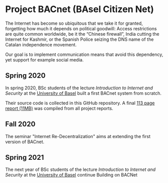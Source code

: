 # Project BACnet (BAsel Citizen Net)

The Internet has become so ubiquitous that we take it for granted,
forgetting how much it depends on political goodwill:
Access restrictions are quite common worldwide, be it the “Chinese
firewall”, India cutting the Internet for Kashmir, or the Spanish
Police seizing the DNS name of the Catalan independence movement.

Our goal is to implement communication means that avoid this
dependency, yet support for example social media.

## Spring 2020

In spring 2020, BSc students of the lecture _Introduction to Internet
and Security_ at the [University of Basel](https://www.unibas.ch/)
built a first BACnet system from scratch.

Their source code is collected in this GitHub repository. A final
[113 page report (11MB)](BACnet-Report-2020.pdf) was compiled
from all project reports.


## Fall 2020

The seminar "Internet Re-Decentralization" aims at extending the
first version of BACnet.

## Spring 2021

The next year of BSc students of the lecture _Introduction to Internet
and Security_ at the [University of Basel](https://www.unibas.ch/)
continue Building on BACNet

